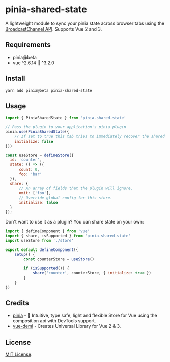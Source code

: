 # pinia-shared-state

A lightweight module to sync your pinia state across browser tabs using the [BroadcastChannel API](https://developer.mozilla.org/en-US/docs/Web/API/Broadcast_Channel_API). Supports Vue 2 and 3.

## Requirements

- pinia@beta
- vue ^2.6.14 || ^3.2.0

## Install

```sh
yarn add pinia@beta pinia-shared-state
```

## Usage

```js
import { PiniaSharedState } from 'pinia-shared-state'

// Pass the plugin to your application's pinia plugin
pinia.use(PiniaSharedState({
    // If set to true this tab tries to immediately recover the shared state from another tab. Defaults to true.
    initialize: false
}))
```

```js
const useStore = defineStore({
  id: 'counter',
  state: () => ({
      count: 0,
      foo: 'bar'
  }),
  share: {
      // An array of fields that the plugin will ignore.
      omit: ['foo'],
      // Override global config for this store.
      initialize: false
  }
});
```

Don't want to use it as a plugin? You can share state on your own:

```js
import { defineComponent } from 'vue'
import { share, isSupported } from 'pinia-shared-state'
import useStore from './store'

export default defineComponent({
    setup() {
        const counterStore = useStore()

        if (isSupported()) {
            share('counter', counterStore, { initialize: true })
        }
    }
})
```

## Credits

- [pinia](https://pinia.esm.dev/) - 🍍 Intuitive, type safe, light and flexible Store for Vue using the composition api with DevTools support.
- [vue-demi](https://github.com/vueuse/vue-demi/) - Creates Universal Library for Vue 2 & 3.

## License

[MIT License](http://opensource.org/licenses/MIT).